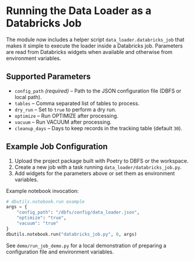 # Running the Data Loader as a Databricks Job

The module now includes a helper script `data_loader.databricks_job` that makes it
simple to execute the loader inside a Databricks job. Parameters are read from
Databricks widgets when available and otherwise from environment variables.

## Supported Parameters

- `config_path` *(required)* – Path to the JSON configuration file (DBFS or local path).
- `tables` – Comma separated list of tables to process.
- `dry_run` – Set to `true` to perform a dry run.
- `optimize` – Run OPTIMIZE after processing.
- `vacuum` – Run VACUUM after processing.
- `cleanup_days` – Days to keep records in the tracking table (default `30`).

## Example Job Configuration

1. Upload the project package built with Poetry to DBFS or the workspace.
2. Create a new job with a task running `data_loader/databricks_job.py`.
3. Add widgets for the parameters above or set them as environment variables.

Example notebook invocation:

```python
# dbutils.notebook.run example
args = {
    "config_path": "/dbfs/config/data_loader.json",
    "optimize": "true",
    "vacuum": "true"
}
dbutils.notebook.run("databricks_job.py", 0, args)
```

See `demo/run_job_demo.py` for a local demonstration of preparing a configuration
file and environment variables.
